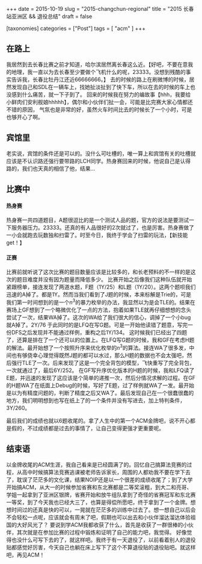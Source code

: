 +++
date = 2015-10-19
slug = "2015-changchun-regional"
title = "2015 长春站亚洲区 && 退役总结"
draft = false

[taxonomies]
categories =  ["Post"]
tags = [ "acm" ]
+++

## 在路上
我居然到去长春比赛之前才知道，哈尔滨居然离长春这么近。【好吧，不要在意我的地理，我一直以为去长春至少要做个飞机什么的呢，23333。没想到残酷的事实告诉我，长春比牡丹江还近66666666。】
去的时候的路上在刷微博的时候，居然发现自己和SDL在一辆车上，找她扯淡扯到了快下车，所以在去的时候的车上也没感到什么痛苦，就一下子到了。
回来的时候我在努力的编故事【hhh，我要给小鲜肉们安利舰娘hhhhh】，偶尔和小伙伴们扯一会，可能是比完赛大家心情都还不错的原因， 气氛也是非常的好，虽然火车时间比去的时候长了一个小时，可是也够开心了啊。

<!-- more -->

## 宾馆里
老实说，宾馆的条件还是可以的。没什么可吐槽的，唯一算上和宾馆有关的吐槽就应该是不认识路还强行要带路的LCH同学。热身赛回来的时候，他说自己是认得路的，我们也天真的相信了他，结果…

## 比赛中
#### 热身赛
热身赛一共四道题目，A题很逗比的是一个测试人品的题，官方的说法是要测试一下服务器压力。23333。还真的有人品很好的2次就过了，也是厉害。热身赛做了一小会就跑去玩数独和扫雷了。时至今日，我终于学会了扫雷的玩法，【新技能get！】

#### 正赛
比赛前就听说了这次比赛的题目数量应该是比较多的，和长老预料的不一样的是这次的题目难度并没有因为题量而降低多少。
比赛开始之后像我们这种队伍就开始紧跟榜单，接连发现了两道水题，F题（1Y/25）和L题（1Y/20）。这两个题呗我们迅速的A掉了。都是1Y。然而当我们看到了J题的时候，本来标解是Trie的，可是我们第一时间想到的是一个$n^3$的暴力枚举的办法，我显然以为是会TLE的。结果在赛场上GF想到了一个略微优化了一点的方法，抱着如果TLE就再仔细想想的念头尝试了一次，结果WA掉了。这次的WA给了我们很大的信心，调掉了一个小bug就A掉了。2Y/76
于此同时的是LFQ在写G题。可是一开始他读错了题意，写完一份DFS之后发现并不能通过样例，重构之后1Y/134。
这时候我们已经出了四题了，还算是排在了一个还可以的位置上。在LFQ写G题的时候，我和GF在考虑H题的解法。最开始想了一个按照升序来优化枚举的$n^3$的算法。接连WA了很多发，中间也有够侥幸心理觉得既然J题的都可以水过，那么H题的数据也不会太强吧，然后强行TLE了一次。后来发现了这是一个完全背包的模型，飞快重写了完全背包，一次就通过了，最后6Y/252。
在GF写升序优化版本的H题的时候，我和LFQ读了E题，并迅速的发现了这应该是个简单的递推一次，然后分情况求解的过程。在GF的H题WA了在纸面上Debug的时候，写好了E题，过了样例就WA了一发。最开始是以为有精度问题的，判断了精度之后又WA了。最后发现自己在一个很蠢很蠢的地方，我们明明想到也写在纸上了的一个条件并没有写进去，加上特判条件，3Y/260。

最后我们的成绩也就以6题收尾的。拿了人生中的第一个ACM金牌吧，说不开心都是假的，不过成绩都是过去的事情了，让自己变得更强才更重要呢。

## 结束语
以金牌收尾的ACM生涯，我自己看来是已经圆满了的。回忆自己搞算法竞赛的过程，从高中时候搞算法竞赛逃课被老师告诉家长，周围的人都劝我不要在学下去了，耽误了茫茫多的文化课，结果NOIP还是以一个很差的成绩收尾了；到了大学开始搞ACM，从大一的时候参加省赛和东北赛都是二等奖滚粗，到大二和亮哥、学姐一起拿到了亚洲区银牌，省赛开始和放牛组队拿到了奇怪的省赛冠军和东北赛一等奖，到了今天我也已经大三了，也算是得偿所愿吧，终于拿到了一个金牌。想想时间过的还真是快的可以，一晃就在茫茫多的训练中过去了。想一想自己以后会不会轻松一点呢，应该就会有周末了吧，假期也可以出去和小伙伴溜达溜达体验祖国的大好风光了？
要说到学ACM我都收获了什么，首先是收获了一群很棒的小伙伴，其次就是在参加比赛的过程中锻炼和证明了自己的能力吧，我觉得。
好像觉得也没什么可写下去的了，就这样吧。我终于有一天退役了，以前看着别人的退役贴都感觉好厉害，今天自己也躺在床上写下了这个不算退役贴的退役贴吧。就这样吧，再见ACM！
